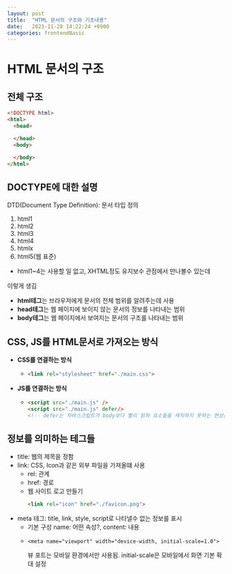 ```yaml
---
layout: post
title:  "HTML 문서의 구조와 기초내용"
date:   2023-11-28 14:22:24 +0900
categories: frontendBasic
---
```

# HTML 문서의 구조

## 전체 구조
```html
<!DOCTYPE html>
<html>
  <head>

  </head>
  <body>

  </body>
</html>
```

## DOCTYPE에 대한 설명
DTD(Document Type Definition): 문서 타입 정의
1. html1
2. html2
3. html3
4. html4
5. htmlx
6. html5(웹 표준)  

- html1~4는 사용할 일 없고, XHTML정도 유지보수 관점에서 만나볼수 있는데
<!DOCTYPE hmtl PUBLIC "-//W3C//DTD XHTML 1.0 Tras...."> 이렇게 생김
- **html테그**는 브라우저에게 문서의 전체 범위를 알려주는데 사용
- **head테그**는 웹 페이지에 보이지 않는 문서의 정보를 나타내는 범위
- **body테그**는 웹 페이지에서 보여지는 문서의 구조를 나타내는 범위

## CSS, JS를 HTML문서로 가져오는 방식
- **CSS를 연결하는 방식**
  - ```html
    <link rel="stylesheet" href="./main.css">
    ```
- **JS를 연결하는 방식**
  - ```html
    <script src="./main.js" />
    <script src="./main.js" defer/>
    <!-- defer는 자바스크립트가 body보다 빨리 읽혀 요소들을 캐치하지 못하는 현상을 해결하는데 사용 -->
    ```

## 정보를 의미하는 테그들
- title: 웹의 제목을 정함
- link: CSS, Icon과 같은 외부 파일을 가져올떄 사용
  - rel: 관계
  - href: 경로
  - 웹 사이트 로고 만들기
    ```html
    <link rel="icon" href="./favicon.png">
    
    ```
- meta 테그: title, link, style, script로 나타낼수 없는 정보를 표시
  - 기본 구성 name: 어떤 속성?, content: 내용
  - ```
    <meta name="viewport" width="device-width, initial-scale=1.0">
    ```  
    뷰 포트는 모바일 환경에서만 사용됨. initial-scale은 모바일에서 화면 기본 확대 설정 

